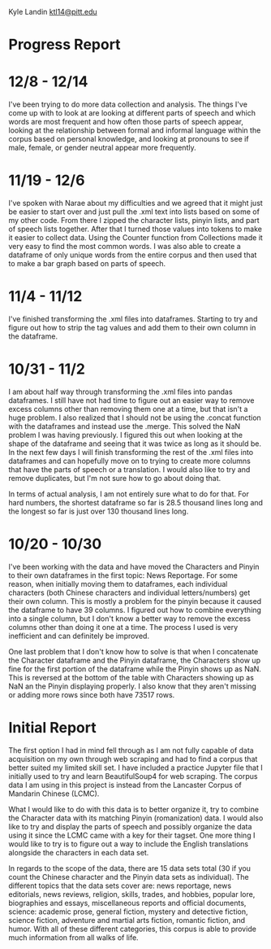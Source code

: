 Kyle Landin ktl14@pitt.edu
# Progress Report

# 12/8 - 12/14
I've been trying to do more data collection and analysis. The things I've come up with to look at are looking at different parts of speech and which words are most frequent and how often those parts of speech appear, looking at the relationship between formal and informal language within the corpus based on personal knowledge, and looking at pronouns to see if male, female, or gender neutral appear more frequently.

# 11/19 - 12/6
I've spoken with Narae about my difficulties and we agreed that it might just be easier to start over and just pull the .xml text into lists based on some of my other code. From there I zipped the character lists, pinyin lists, and part of speech lists together. After that I turned those values into tokens to make it easier to collect data. Using the Counter function from Collections made it very easy to find the most common words.
I was also able to create a dataframe of only unique words from the entire corpus and then used that to make a bar graph based on parts of speech.

# 11/4 - 11/12
I've finished transforming the .xml files into dataframes. Starting to try and figure out how to strip the tag values and add them to their own column in the dataframe.

# 10/31 - 11/2
I am about half way through transforming the .xml files into pandas dataframes. I still have not had time to figure out an easier way to remove excess columns other than removing them one at a time, but that isn't a huge problem. I also realized that I should not be using the .concat function with the dataframes and instead use the .merge. This solved the NaN problem I was having previously. I figured this out when looking at the shape of the dataframe and seeing that it was twice as long as it should be. In the next few days I will finish transforming the rest of the .xml files into dataframes and can hopefully move on to trying to create more columns that have the parts of speech or a translation. I would also like to try and remove duplicates, but I'm not sure how to go about doing that.

In terms of actual analysis, I am not entirely sure what to do for that. For hard numbers, the shortest dataframe so far is 28.5 thousand lines long and the longest so far is just over 130 thousand lines long.

# 10/20 - 10/30
I've been working with the data and have moved the Characters and Pinyin to their own dataframes in the first topic: News Reportage. For some reason, when initially moving them to dataframes, each individual characters (both Chinese characters and individual letters/numbers) get their own column. This is mostly a problem for the pinyin because it caused the dataframe to have 39 columns. I figured out how to combine everything into a single column, but I don't know a better way to remove the excess columns other than doing it one at a time. The process I used is very inefficient and can definitely be improved.

One last problem that I don't know how to solve is that when I concatenate the Character dataframe and the Pinyin dataframe, the Characters show up fine for the first portion of the dataframe while the Pinyin shows up as NaN. This is reversed at the bottom of the table with Characters showing up as NaN an the Pinyin displaying properly. I also know that they aren't missing or adding more rows since both have 73517 rows.

# Initial Report
The first option I had in mind fell through as I am not fully capable of data acquisition on my own through web scraping and had to find a corpus that better suited my limited skill set. I have included a practice Jupyter file that I initially used to try and learn BeautifulSoup4 for web scraping. The corpus data I am using in this project is instead from the Lancaster Corpus of Mandarin Chinese (LCMC).

What I would like to do with this data is to better organize it, try to combine the Character data with its matching Pinyin (romanization) data. I would also like to try and display the parts of speech and possibly organize the data using it since the LCMC came with a key for their tagset. One more thing I would like to try is to figure out a way to include the English translations alongside the characters in each data set.

In regards to the scope of the data, there are 15 data sets total (30 if you count the Chinese character and the Pinyin data sets as individual). The different topics that the data sets cover are: news reportage, news editorials, news reviews, religion, skills, trades, and hobbies, popular lore, biographies and essays, miscellaneous reports and official documents, science: academic prose, general fiction, mystery and detective fiction, science fiction, adventure and martial arts fiction, romantic fiction, and humor. With all of these different categories, this corpus is able to provide much information from all walks of life.
